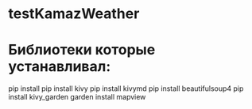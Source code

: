# testKamazWeather
# Библиотеки которые устанавливал:
 pip install pip install kivy
 pip install kivymd
 pip install beautifulsoup4
 pip install kivy_garden
 garden install mapview
